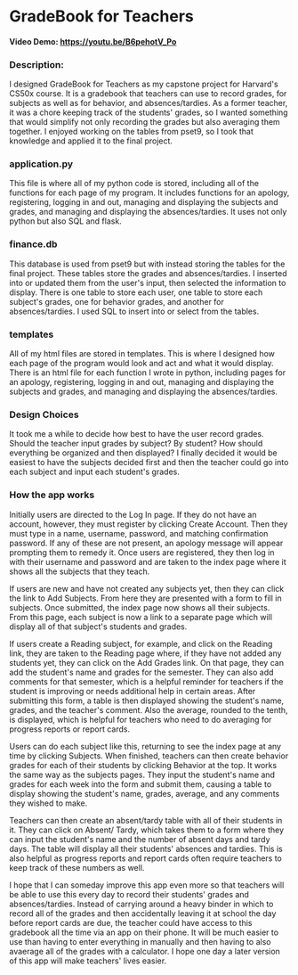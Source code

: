# GradeBook for Teachers
#### Video Demo:  <https://youtu.be/B6pehotV_Po>
### Description:
I designed GradeBook for Teachers as my capstone project for Harvard's CS50x course. It is a gradebook that teachers can use to record grades, for subjects as 
well as for behavior, and absences/tardies. As a former teacher, it was a chore keeping track of the 
students' grades, so I wanted something that would simplify not only recording the grades but also 
averaging them together. I enjoyed working on the tables from pset9, so I took that knowledge and applied
it to the final project.

### application.py
This file is where all of my python code is stored, including all of the functions for each page of my
program. It includes functions for an apology, registering, logging in and out, managing and displaying the subjects 
and grades, and managing and displaying the absences/tardies. It uses not only python but also SQL and 
flask.

### finance.db
This database is used from pset9 but with instead storing the tables for the final project. These tables
store the grades and absences/tardies. I inserted into or updated them from the user's input, then 
selected the information to display. There is one table to store each user, one table to store each 
subject's grades, one for behavior grades, and another for absences/tardies. I used SQL to insert into or 
select from the tables.

### templates
All of my html files are stored in templates. This is where I designed how each page of the program would
look and act and what it would display. There is an html file for each function I wrote in python,
including pages for an apology, registering, logging in and out, managing and displaying the subjects and grades,
and managing and displaying the absences/tardies.

### Design Choices
It took me a while to decide how best to have the user record grades. Should the teacher input grades
by subject? By student? How should everything be organized and then displayed? I finally decided it would
be easiest to have the subjects decided first and then the teacher could go into each subject and input
each student's grades. 

### How the app works
Initially users are directed to the Log In page. If they do not have an account, however,
they must register by clicking Create Account. Then they must type in a name, username, password, and
matching confirmation password. If any of these are not present, an apology message will appear prompting
them to remedy it. Once users are registered, they then log in with their username and password and
are taken to the index page where it shows all the subjects that they teach. 

If users are new and have not created any subjects yet, then they can click the link to Add Subjects. 
From here they are presented with a form to fill in subjects. Once submitted, the index page now shows all 
their subjects. From this page, each subject is now a link to a separate page which will display all of 
that subject's students and grades. 

If users create a Reading subject, for example, and click on the Reading link, they are taken to the Reading page 
where, if they have not added any students yet, they can click on the Add Grades link. On that page, they can
add the student's name and grades for the semester. They can also add comments for that semester, which is
a helpful reminder for teachers if the student is improving or needs additional help in certain areas.
After submitting this form, a table is then displayed showing the student's name, grades, and the teacher's
comment. Also the average, rounded to the tenth, is displayed, which is helpful for teachers who need to 
do averaging for progress reports or report cards.

Users can do each subject like this, returning to see the index page at any time by clicking Subjects.
When finished, teachers can then create behavior grades for each of their students by clicking Behavior at the 
top. It works the same way as the subjects pages. They input the student's name and grades for each week
into the form and submit them, causing a table to display showing the student's name, grades, average, 
and any comments they wished to make.

Teachers can then create an absent/tardy table with all of their students in it. They can click on Absent/
Tardy, which takes them to a form where they can input the student's name and the number of absent days
and tardy days. The table will display all their students' absences and tardies. This is also helpful as 
progress reports and report cards often require teachers to keep track of these numbers as well.

I hope that I can someday improve this app even more so that teachers will be able to use this every
day to record their students' grades and absences/tardies. Instead of carrying around a heavy binder 
in which to record all of the grades and then accidentally leaving it at school the day before report cards
are due, the teacher could have access to this gradebook all the time via an app on their phone. It will 
be much easier to use than having to enter everything in manually and then having to also avaerage 
all of the grades with a calculator. I hope one day a later version of this app will make teachers' lives
easier.
